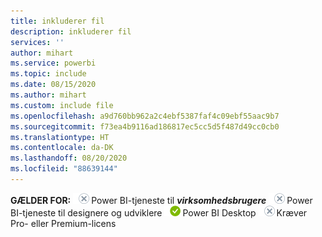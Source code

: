 ```yaml
---
title: inkluderer fil
description: inkluderer fil
services: ''
author: mihart
ms.service: powerbi
ms.topic: include
ms.date: 08/15/2020
ms.author: mihart
ms.custom: include file
ms.openlocfilehash: a9d760bb962a2c4ebf5387faf4c09ebf55aac9b7
ms.sourcegitcommit: f73ea4b9116ad186817ec5cc5d5f487d49cc0cb0
ms.translationtype: HT
ms.contentlocale: da-DK
ms.lasthandoff: 08/20/2020
ms.locfileid: "88639144"
---
```

<Token>**GÆLDER FOR:** ![nej](media/no.png)Power BI-tjeneste til ***virksomhedsbrugere*** ![nej](media/no.png)Power BI-tjeneste til designere og udviklere ![ja](media/yes.png)Power BI Desktop ![nej](media/no.png)Kræver Pro- eller Premium-licens </Token>